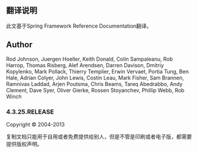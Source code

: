 ## 翻译说明

此文基于Spring Framework Reference Documentation翻译。

## Author

Rod Johnson, Juergen Hoeller, Keith Donald, Colin Sampaleanu, Rob Harrop, Thomas Risberg, Alef Arendsen, Darren Davison, Dmitriy Kopylenko, Mark Pollack, Thierry Templier, Erwin Vervaet, Portia Tung, Ben Hale, Adrian Colyer, John Lewis, Costin Leau, Mark Fisher, Sam Brannen, Ramnivas Laddad, Arjen Poutsma, Chris Beams, Tareq Abedrabbo, Andy Clement, Dave Syer, Oliver Gierke, Rossen Stoyanchev, Phillip Webb, Rob Winch

### 4.3.25.RELEASE

Copyright © 2004-2013

复制文档只能用于自用或者免费提供给别人，但是不管是印刷或者电子版，都需要提供版权声明。
